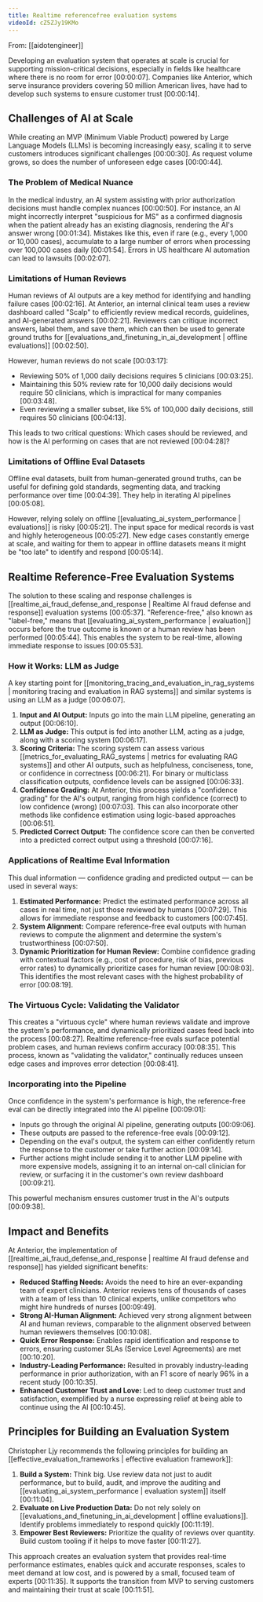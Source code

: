 ```yaml
---
title: Realtime referencefree evaluation systems
videoId: cZ5ZJy19KMo
---
```


From: [[aidotengineer]] <br/> 

Developing an evaluation system that operates at scale is crucial for supporting mission-critical decisions, especially in fields like healthcare where there is no room for error <a class="yt-timestamp" data-t="00:00:07">[00:00:07]</a>. Companies like Anterior, which serve insurance providers covering 50 million American lives, have had to develop such systems to ensure customer trust <a class="yt-timestamp" data-t="00:00:14">[00:00:14]</a>.

## Challenges of AI at Scale

While creating an MVP (Minimum Viable Product) powered by Large Language Models (LLMs) is becoming increasingly easy, scaling it to serve customers introduces significant challenges <a class="yt-timestamp" data-t="00:00:30">[00:00:30]</a>. As request volume grows, so does the number of unforeseen edge cases <a class="yt-timestamp" data-t="00:00:44">[00:00:44]</a>.

### The Problem of Medical Nuance
In the medical industry, an AI system assisting with prior authorization decisions must handle complex nuances <a class="yt-timestamp" data-t="00:00:50">[00:00:50]</a>. For instance, an AI might incorrectly interpret "suspicious for MS" as a confirmed diagnosis when the patient already has an existing diagnosis, rendering the AI's answer wrong <a class="yt-timestamp" data-t="00:01:34">[00:01:34]</a>. Mistakes like this, even if rare (e.g., every 1,000 or 10,000 cases), accumulate to a large number of errors when processing over 100,000 cases daily <a class="yt-timestamp" data-t="00:01:54">[00:01:54]</a>. Errors in US healthcare AI automation can lead to lawsuits <a class="yt-timestamp" data-t="00:02:07">[00:02:07]</a>.

### Limitations of Human Reviews
Human reviews of AI outputs are a key method for identifying and handling failure cases <a class="yt-timestamp" data-t="00:02:16">[00:02:16]</a>. At Anterior, an internal clinical team uses a review dashboard called "Scalp" to efficiently review medical records, guidelines, and AI-generated answers <a class="yt-timestamp" data-t="00:02:21">[00:02:21]</a>. Reviewers can critique incorrect answers, label them, and save them, which can then be used to generate ground truths for [[evaluations_and_finetuning_in_ai_development | offline evaluations]] <a class="yt-timestamp" data-t="00:02:50">[00:02:50]</a>.

However, human reviews do not scale <a class="yt-timestamp" data-t="00:03:17">[00:03:17]</a>:
*   Reviewing 50% of 1,000 daily decisions requires 5 clinicians <a class="yt-timestamp" data-t="00:03:25">[00:03:25]</a>.
*   Maintaining this 50% review rate for 10,000 daily decisions would require 50 clinicians, which is impractical for many companies <a class="yt-timestamp" data-t="00:03:48">[00:03:48]</a>.
*   Even reviewing a smaller subset, like 5% of 100,000 daily decisions, still requires 50 clinicians <a class="yt-timestamp" data-t="00:04:13">[00:04:13]</a>.

This leads to two critical questions: Which cases should be reviewed, and how is the AI performing on cases that are not reviewed <a class="yt-timestamp" data-t="00:04:28">[00:04:28]</a>?

### Limitations of Offline Eval Datasets
Offline eval datasets, built from human-generated ground truths, can be useful for defining gold standards, segmenting data, and tracking performance over time <a class="yt-timestamp" data-t="00:04:39">[00:04:39]</a>. They help in iterating AI pipelines <a class="yt-timestamp" data-t="00:05:08">[00:05:08]</a>.

However, relying solely on offline [[evaluating_ai_system_performance | evaluations]] is risky <a class="yt-timestamp" data-t="00:05:21">[00:05:21]</a>. The input space for medical records is vast and highly heterogeneous <a class="yt-timestamp" data-t="00:05:27">[00:05:27]</a>. New edge cases constantly emerge at scale, and waiting for them to appear in offline datasets means it might be "too late" to identify and respond <a class="yt-timestamp" data-t="00:05:14">[00:05:14]</a>.

## Realtime Reference-Free Evaluation Systems

The solution to these scaling and response challenges is [[realtime_ai_fraud_defense_and_response | Realtime AI fraud defense and response]] evaluation systems <a class="yt-timestamp" data-t="00:05:37">[00:05:37]</a>. "Reference-free," also known as "label-free," means that [[evaluating_ai_system_performance | evaluation]] occurs before the true outcome is known or a human review has been performed <a class="yt-timestamp" data-t="00:05:44">[00:05:44]</a>. This enables the system to be real-time, allowing immediate response to issues <a class="yt-timestamp" data-t="00:05:53">[00:05:53]</a>.

### How it Works: LLM as Judge
A key starting point for [[monitoring_tracing_and_evaluation_in_rag_systems | monitoring tracing and evaluation in RAG systems]] and similar systems is using an LLM as a judge <a class="yt-timestamp" data-t="00:06:07">[00:06:07]</a>.
1.  **Input and AI Output:** Inputs go into the main LLM pipeline, generating an output <a class="yt-timestamp" data-t="00:06:10">[00:06:10]</a>.
2.  **LLM as Judge:** This output is fed into another LLM, acting as a judge, along with a scoring system <a class="yt-timestamp" data-t="00:06:17">[00:06:17]</a>.
3.  **Scoring Criteria:** The scoring system can assess various [[metrics_for_evaluating_RAG_systems | metrics for evaluating RAG systems]] and other AI outputs, such as helpfulness, conciseness, tone, or confidence in correctness <a class="yt-timestamp" data-t="00:06:21">[00:06:21]</a>. For binary or multiclass classification outputs, confidence levels can be assigned <a class="yt-timestamp" data-t="00:06:33">[00:06:33]</a>.
4.  **Confidence Grading:** At Anterior, this process yields a "confidence grading" for the AI's output, ranging from high confidence (correct) to low confidence (wrong) <a class="yt-timestamp" data-t="00:07:03">[00:07:03]</a>. This can also incorporate other methods like confidence estimation using logic-based approaches <a class="yt-timestamp" data-t="00:06:51">[00:06:51]</a>.
5.  **Predicted Correct Output:** The confidence score can then be converted into a predicted correct output using a threshold <a class="yt-timestamp" data-t="00:07:16">[00:07:16]</a>.

### Applications of Realtime Eval Information
This dual information — confidence grading and predicted output — can be used in several ways:
1.  **Estimated Performance:** Predict the estimated performance across all cases in real time, not just those reviewed by humans <a class="yt-timestamp" data-t="00:07:29">[00:07:29]</a>. This allows for immediate response and feedback to customers <a class="yt-timestamp" data-t="00:07:45">[00:07:45]</a>.
2.  **System Alignment:** Compare reference-free eval outputs with human reviews to compute the alignment and determine the system's trustworthiness <a class="yt-timestamp" data-t="00:07:50">[00:07:50]</a>.
3.  **Dynamic Prioritization for Human Review:** Combine confidence grading with contextual factors (e.g., cost of procedure, risk of bias, previous error rates) to dynamically prioritize cases for human review <a class="yt-timestamp" data-t="00:08:03">[00:08:03]</a>. This identifies the most relevant cases with the highest probability of error <a class="yt-timestamp" data-t="00:08:19">[00:08:19]</a>.

### The Virtuous Cycle: Validating the Validator
This creates a "virtuous cycle" where human reviews validate and improve the system's performance, and dynamically prioritized cases feed back into the process <a class="yt-timestamp" data-t="00:08:27">[00:08:27]</a>. Realtime reference-free evals surface potential problem cases, and human reviews confirm accuracy <a class="yt-timestamp" data-t="00:08:35">[00:08:35]</a>. This process, known as "validating the validator," continually reduces unseen edge cases and improves error detection <a class="yt-timestamp" data-t="00:08:41">[00:08:41]</a>.

### Incorporating into the Pipeline
Once confidence in the system's performance is high, the reference-free eval can be directly integrated into the AI pipeline <a class="yt-timestamp" data-t="00:09:01">[00:09:01]</a>:
*   Inputs go through the original AI pipeline, generating outputs <a class="yt-timestamp" data-t="00:09:06">[00:09:06]</a>.
*   These outputs are passed to the reference-free evals <a class="yt-timestamp" data-t="00:09:12">[00:09:12]</a>.
*   Depending on the eval's output, the system can either confidently return the response to the customer or take further action <a class="yt-timestamp" data-t="00:09:14">[00:09:14]</a>.
*   Further actions might include sending it to another LLM pipeline with more expensive models, assigning it to an internal on-call clinician for review, or surfacing it in the customer's own review dashboard <a class="yt-timestamp" data-t="00:09:21">[00:09:21]</a>.

This powerful mechanism ensures customer trust in the AI's outputs <a class="yt-timestamp" data-t="00:09:38">[00:09:38]</a>.

## Impact and Benefits
At Anterior, the implementation of [[realtime_ai_fraud_defense_and_response | realtime AI fraud defense and response]] has yielded significant benefits:
*   **Reduced Staffing Needs:** Avoids the need to hire an ever-expanding team of expert clinicians. Anterior reviews tens of thousands of cases with a team of less than 10 clinical experts, unlike competitors who might hire hundreds of nurses <a class="yt-timestamp" data-t="00:09:49">[00:09:49]</a>.
*   **Strong AI-Human Alignment:** Achieved very strong alignment between AI and human reviews, comparable to the alignment observed between human reviewers themselves <a class="yt-timestamp" data-t="00:10:08">[00:10:08]</a>.
*   **Quick Error Response:** Enables rapid identification and response to errors, ensuring customer SLAs (Service Level Agreements) are met <a class="yt-timestamp" data-t="00:10:20">[00:10:20]</a>.
*   **Industry-Leading Performance:** Resulted in provably industry-leading performance in prior authorization, with an F1 score of nearly 96% in a recent study <a class="yt-timestamp" data-t="00:10:35">[00:10:35]</a>.
*   **Enhanced Customer Trust and Love:** Led to deep customer trust and satisfaction, exemplified by a nurse expressing relief at being able to continue using the AI <a class="yt-timestamp" data-t="00:10:45">[00:10:45]</a>.

## Principles for Building an Evaluation System
Christopher Ljy recommends the following principles for building an [[effective_evaluation_frameworks | effective evaluation framework]]:
1.  **Build a System:** Think big. Use review data not just to audit performance, but to build, audit, and improve the auditing and [[evaluating_ai_system_performance | evaluation system]] itself <a class="yt-timestamp" data-t="00:11:04">[00:11:04]</a>.
2.  **Evaluate on Live Production Data:** Do not rely solely on [[evaluations_and_finetuning_in_ai_development | offline evaluations]]. Identify problems immediately to respond quickly <a class="yt-timestamp" data-t="00:11:19">[00:11:19]</a>.
3.  **Empower Best Reviewers:** Prioritize the quality of reviews over quantity. Build custom tooling if it helps to move faster <a class="yt-timestamp" data-t="00:11:27">[00:11:27]</a>.

This approach creates an evaluation system that provides real-time performance estimates, enables quick and accurate responses, scales to meet demand at low cost, and is powered by a small, focused team of experts <a class="yt-timestamp" data-t="00:11:35">[00:11:35]</a>. It supports the transition from MVP to serving customers and maintaining their trust at scale <a class="yt-timestamp" data-t="00:11:51">[00:11:51]</a>.
